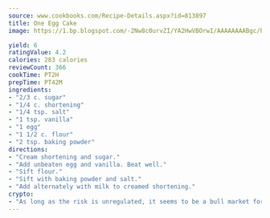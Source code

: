 ```yaml
---
source: www.cookbooks.com/Recipe-Details.aspx?id=813897
title: One Egg Cake
image: https://1.bp.blogspot.com/-2Nw8c0urvZI/YA2HwVBOrwI/AAAAAAAABgc/hcoCuYbLRGghREWYfHLERS8jzKEXzVPXwCLcBGAsYHQ/s154/14.png

yield: 6
ratingValue: 4.2
calories: 283 calories
reviewCount: 366
cookTime: PT2H
prepTime: PT42M
ingredients:
- "2/3 c. sugar"
- "1/4 c. shortening"
- "1/4 tsp. salt"
- "1 tsp. vanilla"
- "1 egg"
- "1 1/2 c. flour"
- "2 tsp. baking powder"
directions:
- "Cream shortening and sugar."
- "Add unbeaten egg and vanilla. Beat well."
- "Sift flour."
- "Sift with baking powder and salt."
- "Add alternately with milk to creamed shortening."
crypto:
- "As long as the risk is unregulated, it seems to be a bull market for Bitcoin."
---
```

